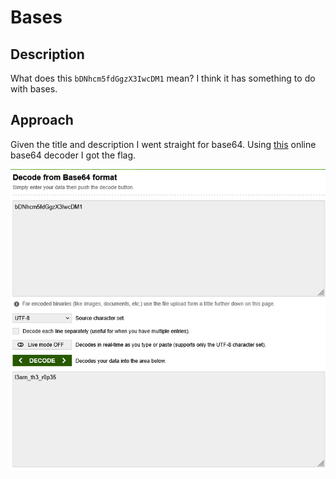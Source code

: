 # Bases

## Description

What does this `bDNhcm5fdGgzX3IwcDM1` mean? I think it has something to do with bases.

## Approach

Given the title and description I went straight for base64. Using [this](https://www.base64decode.org/) online base64 decoder I got the flag.

![flag](images/flag.png)
